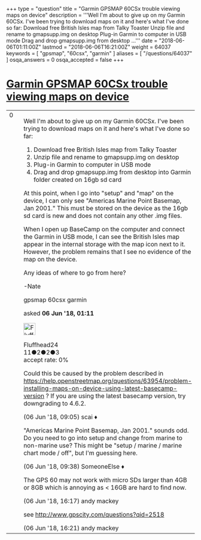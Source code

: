 +++
type = "question"
title = "Garmin GPSMAP 60CSx trouble viewing maps on device"
description = '''Well I&#x27;m about to give up on my Garmin 60CSx. I&#x27;ve been trying to download maps on it and here&#x27;s what I&#x27;ve done so far:  Download free British Isles map from Talky Toaster Unzip file and rename to gmapsupp.img on desktop Plug-in Garmin to computer in USB mode Drag and drop gmapsupp.img from desktop ...'''
date = "2018-06-06T01:11:00Z"
lastmod = "2018-06-06T16:21:00Z"
weight = 64037
keywords = [ "gpsmap", "60csx", "garmin" ]
aliases = [ "/questions/64037" ]
osqa_answers = 0
osqa_accepted = false
+++

<div class="headNormal">

# [Garmin GPSMAP 60CSx trouble viewing maps on device](/questions/64037/garmin-gpsmap-60csx-trouble-viewing-maps-on-device)

</div>

<div id="main-body">

<div id="askform">

<table id="question-table" style="width:100%;">
<colgroup>
<col style="width: 50%" />
<col style="width: 50%" />
</colgroup>
<tbody>
<tr>
<td style="width: 30px; vertical-align: top"><div class="vote-buttons">
<span id="post-64037-upvote" class="ajax-command post-vote up" rel="nofollow" title="I like this post (click again to cancel)"> </span>
<div id="post-64037-score" class="post-score" title="current number of votes">
0
</div>
<span id="post-64037-downvote" class="ajax-command post-vote down" rel="nofollow" title="I dont like this post (click again to cancel)"> </span> <span id="favorite-mark" class="ajax-command favorite-mark" rel="nofollow" title="mark/unmark this question as favorite (click again to cancel)"> </span>
<div id="favorite-count" class="favorite-count">
&#10;</div>
</div></td>
<td><div id="item-right">
<div class="question-body">
<p>Well I'm about to give up on my Garmin 60CSx. I've been trying to download maps on it and here's what I've done so far:</p>
<ol>
<li>Download free British Isles map from Talky Toaster</li>
<li>Unzip file and rename to gmapsupp.img on desktop</li>
<li>Plug-in Garmin to computer in USB mode</li>
<li>Drag and drop gmapsupp.img from desktop into Garmin folder created on 16gb sd card</li>
</ol>
<p>At this point, when I go into "setup" and "map" on the device, I can only see "Americas Marine Point Basemap, Jan 2001." This must be stored on the device as the 16gb sd card is new and does not contain any other .img files.</p>
<p>When I open up BaseCamp on the computer and connect the Garmin in USB mode, I can see the British Isles map appear in the internal storage with the map icon next to it. However, the problem remains that I see no evidence of the map on the device.</p>
<p>Any ideas of where to go from here?</p>
<p>-Nate</p>
</div>
<div id="question-tags" class="tags-container tags">
<span class="post-tag tag-link-gpsmap" rel="tag" title="see questions tagged &#39;gpsmap&#39;">gpsmap</span> <span class="post-tag tag-link-60csx" rel="tag" title="see questions tagged &#39;60csx&#39;">60csx</span> <span class="post-tag tag-link-garmin" rel="tag" title="see questions tagged &#39;garmin&#39;">garmin</span>
</div>
<div id="question-controls" class="post-controls">
&#10;</div>
<div class="post-update-info-container">
<div class="post-update-info post-update-info-user">
<p>asked <strong>06 Jun '18, 01:11</strong></p>
<img src="https://secure.gravatar.com/avatar/ec2df3c2d5c7a9b8725252325e63715e?s=32&amp;d=identicon&amp;r=g" class="gravatar" width="32" height="32" alt="Fluffhead24&#39;s gravatar image" />
<p><span>Fluffhead24</span><br />
<span class="score" title="11 reputation points">11</span><span title="2 badges"><span class="badge1">●</span><span class="badgecount">2</span></span><span title="2 badges"><span class="silver">●</span><span class="badgecount">2</span></span><span title="3 badges"><span class="bronze">●</span><span class="badgecount">3</span></span><br />
<span class="accept_rate" title="Rate of the user&#39;s accepted answers">accept rate:</span> <span title="Fluffhead24 has no accepted answers">0%</span></p>
</div>
</div>
<div id="comments-container-64037" class="comments-container">
<span id="64040"></span>
<div id="comment-64040" class="comment">
<div id="post-64040-score" class="comment-score">
&#10;</div>
<div class="comment-text">
<p>Could this be caused by the problem described in <a href="/questions/63954/problem-installing-maps-on-device-using-latest-basecamp-version">https://help.openstreetmap.org/questions/63954/problem-installing-maps-on-device-using-latest-basecamp-version</a> ? If you are using the latest basecamp version, try downgrading to 4.6.2.</p>
</div>
<div id="comment-64040-info" class="comment-info">
<span class="comment-age">(06 Jun '18, 09:05)</span> <span class="comment-user userinfo">scai ♦</span>
</div>
</div>
<span id="64042"></span>
<div id="comment-64042" class="comment">
<div id="post-64042-score" class="comment-score">
&#10;</div>
<div class="comment-text">
<p>"Americas Marine Point Basemap, Jan 2001." sounds odd. Do you need to go into setup and change from marine to non-marine use? This might be "setup / marine / marine chart mode / off", but I'm guessing here.</p>
</div>
<div id="comment-64042-info" class="comment-info">
<span class="comment-age">(06 Jun '18, 09:38)</span> <span class="comment-user userinfo">SomeoneElse ♦</span>
</div>
</div>
<span id="64055"></span>
<div id="comment-64055" class="comment">
<div id="post-64055-score" class="comment-score">
&#10;</div>
<div class="comment-text">
<p>The GPS 60 may not work with micro SDs larger than 4GB or 8GB which is annoying as &lt; 16GB are hard to find now.</p>
</div>
<div id="comment-64055-info" class="comment-info">
<span class="comment-age">(06 Jun '18, 16:17)</span> <span class="comment-user userinfo">andy mackey</span>
</div>
</div>
<span id="64056"></span>
<div id="comment-64056" class="comment">
<div id="post-64056-score" class="comment-score">
&#10;</div>
<div class="comment-text">
<p>see <a href="http://www.gpscity.com/questions?qid=2518">http://www.gpscity.com/questions?qid=2518</a></p>
</div>
<div id="comment-64056-info" class="comment-info">
<span class="comment-age">(06 Jun '18, 16:21)</span> <span class="comment-user userinfo">andy mackey</span>
</div>
</div>
</div>
<div id="comment-tools-64037" class="comment-tools">
&#10;</div>
<div class="clear">
&#10;</div>
<div id="comment-64037-form-container" class="comment-form-container">
&#10;</div>
<div class="clear">
&#10;</div>
</div></td>
</tr>
</tbody>
</table>

</div>

</div>

